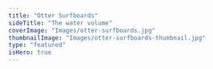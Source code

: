 ```yaml
---
title: "Otter Surfboards"
sideTitle: "The water volume"
coverImage: "Images/otter-surfboards.jpg"
thumbnailImage: "Images/otter-surfboards-thumbnail.jpg"
type: "featured"
isHero: true
---
```

